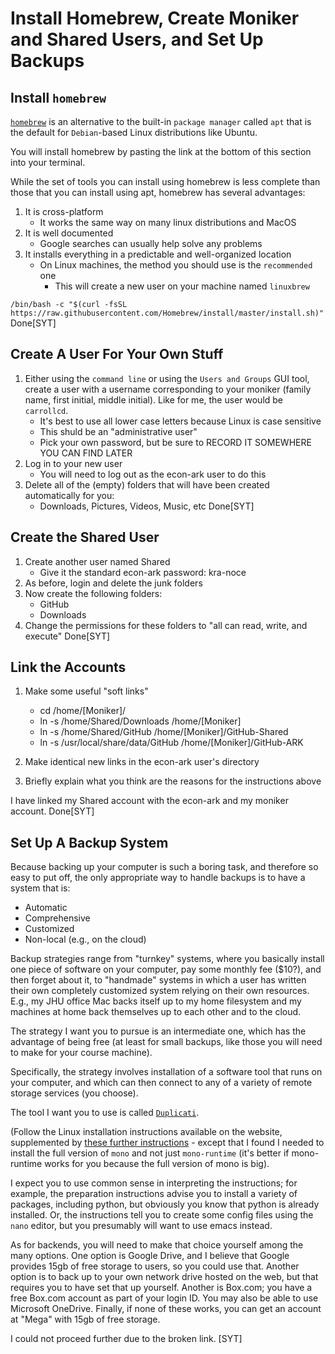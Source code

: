 # Install Homebrew, Create Moniker and Shared Users, and Set Up Backups

## Install `homebrew` 

[`homebrew`](https://docs.brew.sh/Homebrew-on-Linux) is an alternative to the built-in `package manager` called `apt` that is the default for `Debian`-based Linux distributions like Ubuntu.

You will install homebrew by pasting the link at the bottom of this section into your
terminal.

While the set of tools you can install using homebrew is less complete than those that you can
install using apt, homebrew has several advantages:

1. It is cross-platform
   * It works the same way on many linux distributions and MacOS
1. It is well documented
   * Google searches can usually help solve any problems
1. It installs everything in a predictable and well-organized location
   * On Linux machines, the method you should use is the `recommended` one
      * This will create a new user on your machine named `linuxbrew`
	 
`/bin/bash -c "$(curl -fsSL https://raw.githubusercontent.com/Homebrew/install/master/install.sh)"`
Done[SYT]
## Create A User For Your Own Stuff

1. Either using the `command line` or using the `Users and Groups` GUI tool, create a 
user with a username corresponding to your moniker (family name, first initial, middle initial).
Like for me, the user would be `carrollcd`. 
   * It's best to use all lower case letters because Linux is case sensitive
   * This shuld be an "administrative user"
   * Pick your own password, but be sure to RECORD IT SOMEWHERE YOU CAN FIND LATER
1. Log in to your new user
   * You will need to log out as the econ-ark user to do this
1. Delete all of the (empty) folders that will have been created automatically for you:
   * Downloads, Pictures, Videos, Music, etc
Done[SYT]
## Create the Shared User

1. Create another user named Shared
   * Give it the standard econ-ark password: kra-noce
1. As before, login and delete the junk folders
1. Now create the following folders:
   * GitHub
   * Downloads
1. Change the permissions for these folders to "all can read, write, and execute"
Done[SYT]
## Link the Accounts

1. Make some useful "soft links" 
   * cd /home/[Moniker]/ 
   * ln -s /home/Shared/Downloads /home/[Moniker]
   * ln -s /home/Shared/GitHub          /home/[Moniker]/GitHub-Shared
   * ln -s /usr/local/share/data/GitHub /home/[Moniker]/GitHub-ARK
1. Make identical new links in the econ-ark user's directory

1. Briefly explain what you think are the reasons for the instructions above

I have linked my Shared account with the econ-ark and my moniker account.
Done[SYT]

## Set Up A Backup System

Because backing up your computer is such a boring task, and therefore so easy
to put off, the only appropriate way to handle backups is to have a system that 
is: 

* Automatic
* Comprehensive
* Customized
* Non-local (e.g., on the cloud)

Backup strategies range from "turnkey" systems, where you basically install one piece of software on your computer, pay some monthly fee ($10?), and then forget about it, to "handmade" systems in which a user has written their own completely customized system relying on their own resources. E.g., my JHU office Mac backs itself up to my home filesystem and my machines at home back themselves up to each other and to the cloud.

The strategy I want you to pursue is an intermediate one, which has the advantage of being 
free (at least for small backups, like those you will need to make for your course machine).

Specifically, the strategy involves installation of a software tool that runs on your computer,
and which can then connect to any of a variety of remote storage services (you choose). 

The tool I want you to use is called [`Duplicati`](https://duplicati.readthedocs.io/en/latest/02-installation/#installing-duplicati-on-linux).

(Follow the Linux installation instructions available on the website, supplemented by [these further instructions](https://forum.duplicati.com/installing-duplicati-on-linux-ubuntu-linuxlite/743) - except that I found I needed to 
install the full version of `mono` and not just `mono-runtime` (it's better if mono-runtime works for you because the full version of mono is big).

I expect you to use common sense in interpreting the instructions; for example, the preparation instructions advise you to install a variety of packages, including python, but obviously you know that python is already installed. Or, the instructions tell you to create some config files using the `nano` editor, but you presumably will want to use emacs instead.

As for backends, you will need to make that choice yourself among the many options. One option is Google Drive,
and I believe that Google provides 15gb of free storage to users, so you could use that. Another option is
to back up to your own network drive hosted on the web, but that requires you to have set that up yourself.
Another is Box.com; you have a free Box.com account as part of your login ID. You may also be able to use 
Microsoft OneDrive. Finally, if none of these works, you can get an account at "Mega" with 15gb of free storage.

I could not proceed further due to the broken link. [SYT]



